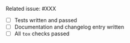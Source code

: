 <!--
Hi, thanks for submitting a pull request!

This is an example template to start with.
Please write a short summary of your changes and fill in information below.
If some checks don't apply, please check them regardless.
-->

Related issue: #XXX

- [ ] Tests written and passed
- [ ] Documentation and changelog entry written
- [ ] All `tox` checks passed
